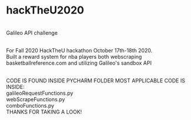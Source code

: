 # hackTheU2020
<br>
Galileo API challenge
<br>
<br>

For Fall 2020 HackTheU hackathon October 17th-18th 2020. 
<br>
Built a reward system for nba players both webscraping basketballreference.com and utilizing Galileo's sandbox API

<br>
CODE IS FOUND INSIDE PYCHARM FOLDER
MOST APPLICABLE CODE IS INSIDE:
<br>
galileoRequestFunctions.py
<br>
webScrapeFunctions.py
<br>
comboFunctions.py


<br>
THANKS FOR TAKING A LOOK!
